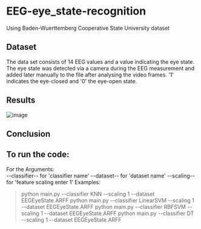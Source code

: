 # EEG-eye_state-recognition
Using Baden-Wuerttemberg Cooperative State University dataset
## Dataset
The data set consists of 14 EEG values and a value indicating the eye state. The eye state was detected via a camera during the EEG measurement and added later manually to the file after analysing the video frames. '1' indicates the eye-closed and '0' the eye-open state. 
## Results
![image](https://user-images.githubusercontent.com/33070648/178268767-a5e6c17b-f547-45ef-9a0f-426d9bf1d035.png)

## Conclusion

## To run the code:
For the Arguments:\
--classifier-- for 'classifier name'
--dataset-- for 'dataset name'
--scaling--  for 'feature scaling enter 1'
Examples:
>python main.py --classifier  KNN --scaling 1  --dataset  EEGEyeState.ARFF
>python main.py --classifier LinearSVM --scaling 1  --dataset  EEGEyeState.ARFF
>python main.py --classifier RBFSVM --scaling 1  --dataset  EEGEyeState.ARFF
>python main.py --classifier DT --scaling 1  --dataset  EEGEyeState.ARFF
